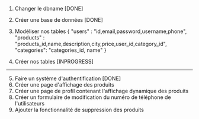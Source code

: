 1. Changer le dbname [DONE]
2. Créer une base de données [DONE]
3. Modéliser nos tables {
    "users"     : "id,email,password,username,phone",
    "products"  : "products_id,name,description,city,price,user_id,category_id",
    "categories": "categories_id, name"
}

4. Créer nos tables [INPROGRESS]
---------------------------------------
5. Faire un système d'authentification [DONE]
6. Créer une page d'affichage des produits
7. Créer une page de profil contenant l'affichage dynamique des produits
8. Créer un formulaire de modification du numéro de téléphone de l'utilisateurs
9. Ajouter la fonctionnalité de suppression des produits


